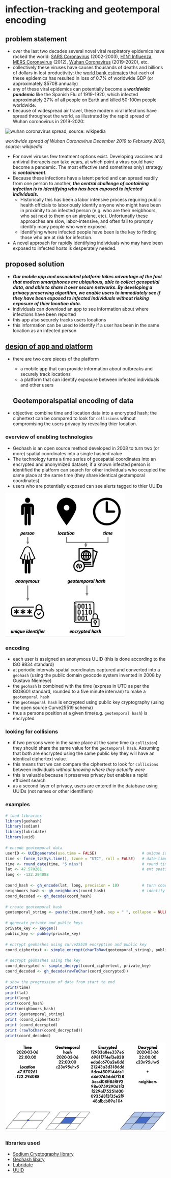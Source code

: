 # infection-tracking and geotemporal encoding

## problem statement
* over the last two decades several novel viral respiratory epidemics have rocked the world: [SARS Coronavirus](https://en.wikipedia.org/wiki/Severe_acute_respiratory_syndrome) (2002-2003), [H1N1 Influenza](https://en.wikipedia.org/wiki/Influenza_A_virus_subtype_H1N1), [MERS Coronavirus](https://en.wikipedia.org/wiki/Middle_East_respiratory_syndrome-related_coronavirus) (2012), [Wuhan Coronavirus](https://en.wikipedia.org/wiki/Coronavirus_disease_2019) (2019-2020), etc.
* collectively these viruses have causes thousands of deaths and billions of dollars in lost productivity: the [world bank estimates](https://www.weforum.org/agenda/2018/05/how-epidemics-infect-the-global-economy-and-what-to-do-about-it/) that each of these epidemics has resulted in loss of 0.7% of worldwide GDP (or approximately $570B annually)
* any of these viral epidemics can potentially become a ***_worldwide pandemic_*** like the Spanish Flu of 1919-1920, which infected approximately 27% of all people on Earth and killed 50-100m people worldwide.
* because of widespread air travel, these modern viral infections have spread throughout the world, as illustrated by the rapid spread of Wuhan coronovirus in 2019-2020:

![wuhan coronavirus spread, source: wikipedia](https://upload.wikimedia.org/wikipedia/commons/b/b3/COVID-19-outbreak-timeline.gif)

_worldwide spread of Wuhan Coronavirus December 2019 to February 2020, source: wikipedia_

* For novel viruses few treatment options exist. Developing vaccines and antiviral therapeis can take years, at which point a virus could have become a pandemic. The most effective (and sometimes only) strategy is ***_containment_***.
* Because these infections have a latent period and can spread readily from one person to another, ***_the central challenge of containing infection is to identifying who has been exposed to infected individuals._*** 
  * Historically this has been a labor intensive process requiring public health officials to laboriously identify anyone who might have been in proximity to an infected person (e.g. who are their neigbhoors, who sat next to them on an airplane, etc). Unfortunatly these approaches are slow, labor-intensive, and often fail to promptly identify many people who were exposed.
  * Identifying where infected people have been is the key to finding those who are at risk for infection.
* A novel approach for rapidly identifying individuals who may have been exposed to infected hosts is desperately needed.


## proposed solution
* ***Our mobile app and associated platform takes advantage of the fact that modern smartphones are ubiquitous, able to collect geospatial data, and able to share it over secure networks. By developing a privacy preserving algorithm, we enable users to immediately see if they have been exposed to infected individuals without risking exposure of thier location data.***
 * individuals can download an app to see information about where infections have been reported
 * this app also securely tracks users locations
 * this information can be used to identify if a user has been in the same location as an infected person

## [design of app and platform](https://github.com/nickmmark/infection-tracking/blob/master/DESIGN.md)
* there are two core pieces of the platform
  * a mobile app that can provide information about outbreaks and securely track locations
  * a platform that can identify exposure between infected individuals and other users
  
  ## Geotemporalspatial encoding of data
* objective: combine time and location data into a encrypted hash; the ciphertext can be compared to look for ```collisions``` without compromising the users privacy by revealing thier location.

### overview of enabling technologies
* Geohash is an open source method developed in 2008 to turn two (or more) spatial coordinates into a single hashed value
* The technology turns a time series of geospatial coordinates into an encrypted and anonymized dataset; if a known infected person is identified the platform can search for other individuals who occupied the same place at the same time (they share identical geotemporal coordinates).
* users who are potentially exposed can see alerts tagged to thier UUIDs

![overview of technology](https://github.com/nickmmark/infection-tracking/blob/master/technology_idea.png)

### encoding
* each user is assigned an anonymous UUID (this is done according to the ISO 9834 standard)
* at periodic intervals spatial coordinates captured and converted into a ```geohash``` (using the public domain geocode system invented in 2008 by Gustavo Niemeye)
* the ```geohash``` is combined with the time (express in UTC as per the ISO8601 standard, rounded to a five minute intervan) to make a ```geotemporal hash```
* the ```geotemporal hash``` is encrypted using public key cryptography (using the open source Curve25519 schema)
* thus a persons position at a given time(e.g. ```geotemporal hash```) is encrypted

### looking for collisions
* if two persons were in the same place at the same time (a ```collision```) they should share the same value for the ```geotemporal hash```. Assuming that both are encrypted using the same public key they will have an identical ciphertext value.
* this means that we can compare the ciphertext to look for ```collisions``` between individuals _without knowing where they actually were_
* this is valuable because it preserves privacy but enables a rapid efficient search
* as a second layer of privacy, users are entered in the database using UUIDs (not names or other identifiers)


### examples
```R
# load libraries
library(geohash)
library(sodium)
library(lubridate)
library(uuid)

# encode geotemporal data
userID <- UUIDgenerate(use.time = FALSE)                    # unique identifier, using ISO 9834 standard
time <- force_tz(Sys.time(), tzone = "UTC", roll = FALSE)   # date-time in UTC, using ISO 8601 standard
time <- round_date(time, "5 mins")                          # round time to 5 minute blocks
lat <- 47.570261                                            # ent spatial coordinates
long <- -122.294088

coord_hash <- gh_encode(lat, long, precision = 10)          # turn coordinates into geohash
neighboors_hash <- gh_neighbours(coord_hash)                # identify neighbooring squares
coord_decoded <- gh_decode(coord_hash)

# create geotemporal hash
geotemporal_string <- paste(time,coord_hash, sep = " ", collapse = NULL) # combine the time and coordinates together

# generate private and public keys
private_key <- keygen()
public_key <- pubkey(private_key)

# encrypt geohashes using curve25519 encryption and public key
coord_ciphertext <- simple_encrypt(charToRaw(geotemporal_string), public_key)

# decrypt geohashes using the key
coord_decrypted <- simple_decrypt(coord_ciphertext, private_key)
coord_decoded <- gh_decode(rawToChar(coord_decrypted))

# show the progression of data from start to end
print(time)
print(lat)
print(long)
print(coord_hash)
print(neighboors_hash)
print (geotemporal_string)
print (coord_ciphertext)
print (coord_decrypted)
print (rawToChar(coord_decrypted))
print(coord_decoded)
```

![](https://github.com/nickmmark/infection-tracking/blob/master/technology_example.png)


### libraries used
* [Sodium Cryptography library](https://cran.r-project.org/web/packages/sodium/vignettes/intro.html)
* [Geohash libary](https://www.rdocumentation.org/packages/geohash/versions/0.3.0)
* [Lubridate](https://cran.r-project.org/web/packages/lubridate/index.html)
* [UUID](https://cran.r-project.org/web/packages/uuid/index.html)

